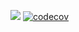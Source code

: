 ![](https://github.com/MarkStat56/GithubActionsSample/actions/workflows/build.yml/badge.svg)
[![codecov](https://codecov.io/gh/MarkStat56/GithubActionsSample/branch/main/graph/badge.svg?token=Q9MSEXT895)](https://codecov.io/gh/MarkStat56/GithubActionsSample)